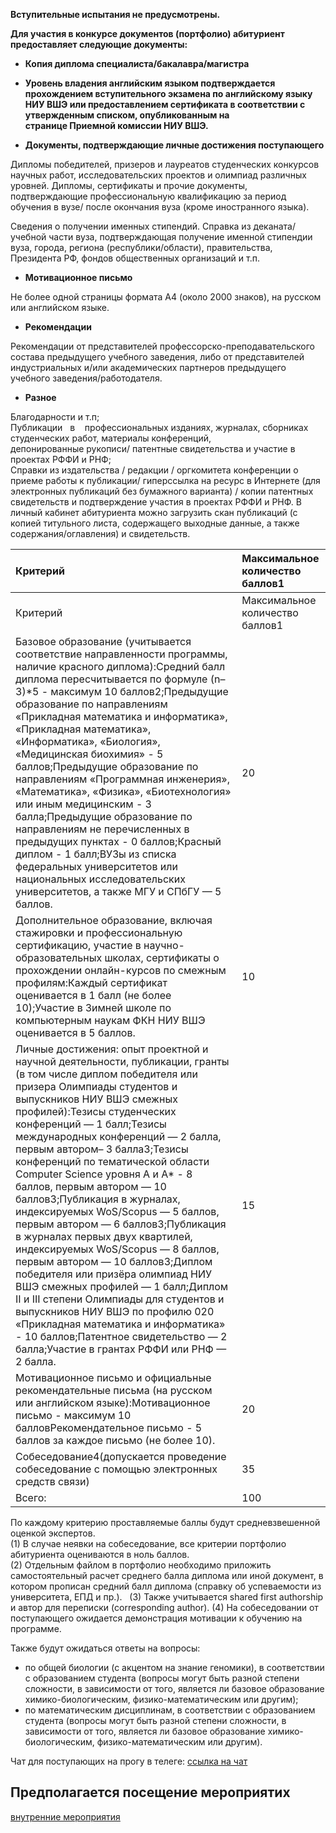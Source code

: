 
**Вступительные испытания не предусмотрены.**

**Для участия в конкурсе документов (портфолио) абитуриент предоставляет следующие документы:**  

- **Копия диплома специалиста/бакалавра/магистра** 

- **Уровень владения английским языком подтверждается прохождением вступительного экзамена по английскому языку НИУ ВШЭ или предоставлением сертификата в соответствии с утвержденным списком, опубликованным на странице Приемной комиссии НИУ ВШЭ.**  
- **Документы, подтверждающие личные достижения поступающего**

Дипломы победителей, призеров и лауреатов студенческих конкурсов научных работ, исследовательских проектов и олимпиад различных уровней. Дипломы, сертификаты и прочие документы, подтверждающие профессиональную квалификацию за период обучения в вузе/ после окончания вуза (кроме иностранного языка).

Сведения о получении именных стипендий. Справка из деканата/учебной части вуза, подтверждающая получение именной стипендии вуза, города, региона (республики/области), правительства, Президента РФ, фондов общественных организаций и т.п.  

- **Мотивационное письмо** 

Не более одной страницы формата А4 (около 2000 знаков), на русском или английском языке.  

- **Рекомендации** 

Рекомендации от представителей профессорско-преподавательского состава предыдущего учебного заведения, либо от представителей индустриальных и/или академических партнеров предыдущего учебного заведения/работодателя.  

- **Разное**  

Благодарности и т.п;  
Публикации   в    профессиональных изданиях, журналах, сборниках студенческих работ, материалы конференций, депонированные рукописи/ патентные свидетельства и участие в проектах РФФИ и РНФ;  
Справки из издательства / редакции / оргкомитета конференции о приеме работы к публикации/ гиперссылка на ресурс в Интернете (для электронных публикаций без бумажного варианта) / копии патентных свидетельств и подтверждение участия в проектах РФФИ и РНФ. В личный кабинет абитуриента можно загрузить скан публикаций (с копией титульного листа, содержащего выходные данные, а также содержания/оглавления) и свидетельств.

| Критерий                                                                                                                                                                                                                                                                                                                                                                                                                                                                                                                                                                                                                                                                                                                                                                                                                                                                                                             | Максимальное количество баллов1 |
| :------------------------------------------------------------------------------------------------------------------------------------------------------------------------------------------------------------------------------------------------------------------------------------------------------------------------------------------------------------------------------------------------------------------------------------------------------------------------------------------------------------------------------------------------------------------------------------------------------------------------------------------------------------------------------------------------------------------------------------------------------------------------------------------------------------------------------------------------------------------------------------------------------------------- | :------------------------------ |
| Критерий                                                                                                                                                                                                                                                                                                                                                                                                                                                                                                                                                                                                                                                                                                                                                                                                                                                                                                             | Максимальное количество баллов1 |
| Базовое образование (учитывается соответствие направленности программы, наличие красного диплома):Средний балл диплома пересчитывается по формуле (n–3)*5 - максимум 10 баллов2;Предыдущие образование по направлениям «Прикладная математика и информатика», «Прикладная математика», «Информатика», «Биология», «Медицинская биохимия» - 5 баллов;Предыдущие образование по направлениям «Программная инженерия», «Математика», «Физика», «Биотехнология» или иным медицинским - 3 балла;Предыдущие образование по направлениям не перечисленных в предыдущих пунктах - 0 баллов;Красный диплом - 1 балл;ВУЗы из списка федеральных университетов или национальных исследовательских университетов, а также МГУ и СПбГУ — 5 баллов.                                                                                                                                                                                | 20                              |
| Дополнительное образование, включая стажировки и профессиональную сертификацию, участие в научно- образовательных школах, сертификаты о прохождении онлайн-курсов по смежным профилям:Каждый сертификат оценивается в 1 балл (не более 10);Участие в Зимней школе по компьютерным наукам ФКН НИУ ВШЭ оценивается в 5 баллов.                                                                                                                                                                                                                                                                                                                                                                                                                                                                                                                                                                                         | 10                              |
| Личные достижения: опыт проектной и научной деятельности, публикации, гранты (в том числе диплом победителя или призера Олимпиады студентов и выпускников НИУ ВШЭ смежных профилей):Тезисы студенческих конференций — 1 балл;Тезисы международных конференций — 2 балла, первым автором– 3 балла3;Тезисы конференций по тематической области Computer Science уровня А и А* - 8 баллов, первым автором — 10 баллов3;Публикация в журналах, индексируемых WoS/Scopus — 5 баллов, первым автором — 6 баллов3;Публикация в журналах первых двух квартилей, индексируемых WoS/Scopus — 8 баллов, первым автором — 10 баллов3;Диплом победителя или призёра олимпиад НИУ ВШЭ смежных профилей — 1 балл;Диплом II и III степени Олимпиады для студентов и выпускников НИУ ВШЭ по профилю 020 «Прикладная математика и информатика» - 10 баллов;Патентное свидетельство — 2 балла;Участие в грантах РФФИ или РНФ — 2 балла. | 15                              |
| Мотивационное письмо и официальные рекомендательные письма (на русском или английском языке):Мотивационное письмо - максимум 10 балловРекомендательное письмо - 5 баллов за каждое письмо (не более 10).                                                                                                                                                                                                                                                                                                                                                                                                                                                                                                                                                                                                                                                                                                             | 20                              |
| Собеседование4(допускается проведение собеседование с помощью электронных средств связи)                                                                                                                                                                                                                                                                                                                                                                                                                                                                                                                                                                                                                                                                                                                                                                                                                             | 35                              |
| Всего:                                                                                                                                                                                                                                                                                                                                                                                                                                                                                                                                                                                                                                                                                                                                                                                                                                                                                                               | 100                             |

По каждому критерию проставляемые баллы будут средневзвешенной оценкой экспертов.  
(1) В случае неявки на собеседование, все критерии портфолио абитуриента оцениваются в ноль баллов.  
(2) Отдельным файлом в портфолио необходимо приложить самостоятельный расчет среднего балла диплома или иной документ, в котором прописан средний балл диплома (справку об успеваемости из университета, ЕПД и пр.).  
(3) Также учитывается shared first authorship и автор для переписки (corresponding author). 
(4) На собеседовании от поступающего ожидается демонстрация мотивации к обучению на программе.

Также будут ожидаться ответы на вопросы:  

- по общей биологии (с акцентом на знание геномики), в соответствии с образованием студента (вопросы могут быть разной степени сложности, в зависимости от того, является ли базовое образование химико-биологическим, физико-математическим или другим);
- по математическим дисциплинам, в соответствии с образованием студента (вопросы могут быть разной степени сложности, в зависимости от того, является ли базовое образование химико- биологическим, физико-математическим или другим).

Чат для поступающих на прогу в телеге: [ссылка на чат](https://t.me/+Yf7z_0Zs72xhNzAy)

## Предполагается посещение мероприятих

[внутренние мероприятия](https://cs.hse.ru/news/announcements/)